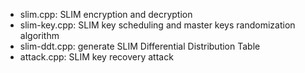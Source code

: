  - slim.cpp: SLIM encryption and decryption
 - slim-key.cpp: SLIM key scheduling and master keys randomization algorithm
 - slim-ddt.cpp: generate SLIM Differential Distribution Table 
 - attack.cpp: SLIM key recovery attack
